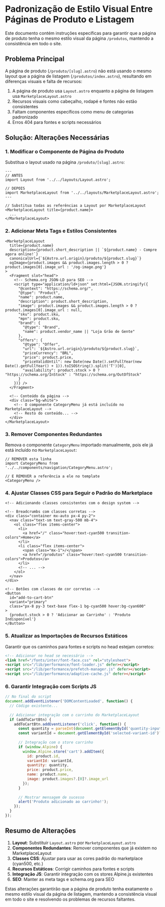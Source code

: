 # Padronização de Estilo Visual Entre Páginas de Produto e Listagem

Este documento contém instruções específicas para garantir que a página de produto tenha o mesmo estilo visual da página `/produtos`, mantendo a consistência em todo o site.

## Problema Principal

A página de produto (`/produto/[slug].astro`) não está usando o mesmo layout que a página de listagem (`/produtos/index.astro`), resultando em diferenças visuais e falta de recursos:

1. A página de produto usa `Layout.astro` enquanto a página de listagem usa `MarketplaceLayout.astro`
2. Recursos visuais como cabeçalho, rodapé e fontes não estão consistentes
3. Faltam componentes específicos como menu de categorias padronizado
4. Erros 404 para fontes e scripts necessários

## Solução: Alterações Necessárias

### 1. Modificar o Componente de Página do Produto

Substitua o layout usado na página `/produto/[slug].astro`:

```astro
---
// ANTES
import Layout from '../../layouts/Layout.astro';

// DEPOIS
import MarketplaceLayout from '../../layouts/MarketplaceLayout.astro';
---

// Substitua todas as referências a Layout por MarketplaceLayout
<MarketplaceLayout title={product.name}>
  ...
</MarketplaceLayout>
```

### 2. Adicionar Meta Tags e Estilos Consistentes

```astro
<MarketplaceLayout 
  title={product.name}
  description={product.short_description || `${product.name} - Compre agora online!`}
  canonicalUrl={`${Astro.url.origin}/produto/${product.slug}`}
  ogImage={product.images && product.images.length > 0 ? product.images[0].image_url : '/og-image.png'}
>
  <Fragment slot="head">
    <!-- Schema.org JSON-LD para SEO -->
    <script type="application/ld+json" set:html={JSON.stringify({
      "@context": "https://schema.org/",
      "@type": "Product",
      "name": product.name,
      "description": product.short_description,
      "image": product.images && product.images.length > 0 ? product.images[0].image_url : null,
      "sku": product.sku,
      "mpn": product.sku,
      "brand": {
        "@type": "Brand",
        "name": product.vendor_name || "Loja Grão de Gente"
      },
      "offers": {
        "@type": "Offer",
        "url": `${Astro.url.origin}/produto/${product.slug}`,
        "priceCurrency": "BRL",
        "price": product.price,
        "priceValidUntil": new Date(new Date().setFullYear(new Date().getFullYear() + 1)).toISOString().split('T')[0],
        "availability": product.stock > 0 ? "https://schema.org/InStock" : "https://schema.org/OutOfStock"
      }
    })} />
  </Fragment>

  <!-- Conteúdo da página -->
  <div class="bg-white">
    <!-- O componente CategoryMenu já está incluído no MarketplaceLayout -->
    <!-- Resto do conteúdo... -->
  </div>
</MarketplaceLayout>
```

### 3. Remover Componentes Redundantes

Remova o componente `CategoryMenu` importado manualmente, pois ele já está incluído no `MarketplaceLayout`:

```astro
// REMOVER esta linha
import CategoryMenu from '../../components/navigation/CategoryMenu.astro';

// E REMOVER a referência a ele no template
<CategoryMenu />
```

### 4. Ajustar Classes CSS para Seguir o Padrão do Marketplace

```astro
<!-- Adicionando classes consistentes com o design system -->

<!-- Breadcrumbs com classes corretas -->
<div class="container mx-auto px-4 py-2">
  <nav class="text-sm text-gray-500 mb-4">
    <ol class="flex items-center">
      <li>
        <a href="/" class="hover:text-cyan500 transition-colors">Home</a>
      </li>
      <li class="flex items-center">
        <span class="mx-1">/</span>
        <a href="/produtos" class="hover:text-cyan500 transition-colors">Produtos</a>
      </li>
      <!-- ... -->
    </ol>
  </nav>
</div>

<!-- Botões com classes de cor corretas -->
<Button 
  id="add-to-cart-btn"
  variant="primary" 
  class="px-8 py-3 text-base flex-1 bg-cyan500 hover:bg-cyan600"
>
  {product.stock > 0 ? 'Adicionar ao Carrinho' : 'Produto Indisponível'}
</Button>
```

### 5. Atualizar as Importações de Recursos Estáticos

Garantir que os caminhos para fontes e scripts no head estejam corretos:

```html
<!-- Adicionar no head se necessário -->
<link href="/fonts/inter/font-face.css" rel="stylesheet">
<script src="/lib/performance/font-loader.js" defer></script>
<script src="/lib/performance/prefetch-manager.js" defer></script>
<script src="/lib/performance/adaptive-cache.js" defer></script>
```

### 6. Garantir Integração com Scripts JS

```javascript
// No final do script
document.addEventListener('DOMContentLoaded', function() {
  // Código existente...
  
  // Adicionar integração com o carrinho do MarketplaceLayout
  if (addToCartBtn) {
    addToCartBtn.addEventListener('click', function() {
      const quantity = parseInt(document.getElementById('quantity-input').value);
      const variantId = document.getElementById('selected-variant-id')?.value || null;
      
      // Integração com o store carrinho
      if (window.Alpine) {
        window.Alpine.store('cart').addItem({
          id: product.id,
          variantId: variantId,
          quantity: quantity,
          price: product.price,
          name: product.name,
          image: product.images?.[0]?.image_url
        });
      }
      
      // Mostrar mensagem de sucesso
      alert('Produto adicionado ao carrinho!');
    });
  }
});
```

## Resumo de Alterações

1. **Layout**: Substituir `Layout.astro` por `MarketplaceLayout.astro`
2. **Componentes Redundantes**: Remover componentes que já existem no MarketplaceLayout
3. **Classes CSS**: Ajustar para usar as cores padrão do marketplace (cyan500, etc.)
4. **Recursos Estáticos**: Corrigir caminhos para fontes e scripts
5. **Integração JS**: Garantir integração com os stores Alpine.js existentes
6. **SEO**: Manter as meta tags e schema.org para SEO

Estas alterações garantirão que a página de produto tenha exatamente o mesmo estilo visual da página de listagem, mantendo a consistência visual em todo o site e resolvendo os problemas de recursos faltantes.